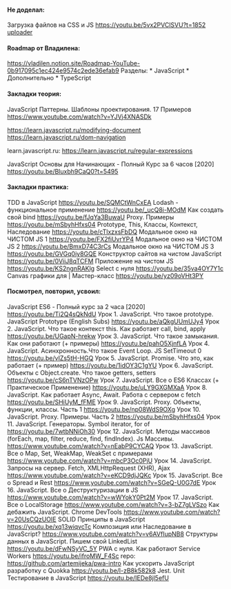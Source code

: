 #### Не доделал:
  Загрузка файлов на CSS и JS
    https://youtu.be/5vx2PVClSVU?t=1852
      [uploader](https://github.com/artemijeka/uploader)



#### Roadmap от Владилена: 
  https://vladilen.notion.site/Roadmap-YouTube-0b917095c1ec424e9574c2ede36efab9
    Разделы:
      * JavaScript
      * Дополнительно
      * TypeScript



#### Закладки теория: 
  JavaScript Паттерны. Шаблоны проектирования. 17 Примеров
    https://www.youtube.com/watch?v=YJVj4XNASDk

  https://learn.javascript.ru/modifying-document
  https://learn.javascript.ru/dom-navigation

  learn.javascript.ru:
    https://learn.javascript.ru/regular-expressions

  JavaScript Основы для Начинающих - Полный Курс за 6 часов [2020]
    https://youtu.be/Bluxbh9CaQ0?t=5495



#### Закладки практика: 
  TDD в JavaScript
    https://youtu.be/SQMCtWnCxEA
  Lodash - функциональное применение
    https://youtu.be/_ucQ8i-MOdM
  Как создать свой bind
    https://youtu.be/fJqYa3BuwaU
  Proxy. Примеры
    https://youtu.be/mSbyhHfxs04
  Prototype, This, Классы, Контекст, Наследование
    https://youtu.be/cTlxzxsFbDQ
  Модальное окно на ЧИСТОМ JS 1
    https://youtu.be/FX2fiUvrYP4
  Модальное окно на ЧИСТОМ JS 2
    https://youtu.be/BmxD74C3rCs
  Модальное окно на ЧИСТОМ JS 3
    https://youtu.be/GVGq0iy8GQE
  Конструктор сайтов на чистом JavaScript
    https://youtu.be/0ViiJ8qTCFM
  Приложение на чистом JS
    https://youtu.be/KS2ngnRAKlg
  Select с нуля
    https://youtu.be/35va4OY7Y1c
  Canvas графики для | Мастер-класс
    https://youtu.be/yz09oVHt3PY



#### Посмотрел, повторил, усвоил: 
  JavaScript ES6 - Полный курс за 2 часа [2020]
    https://youtu.be/Ti2Q4sQkNdU
  Урок 1. JavaScript. Что такое prototype. JavaScript Prototype (English Subs)
    https://youtu.be/aQkgUUmUJy4
  Урок 2. JavaScript. Что такое контекст this. Как работает call, bind, apply
    https://youtu.be/UGapN-hrekw 
  Урок 3. JavaScript. Что такое замыкания. Как они работают (+ примеры)
    https://youtu.be/pahO5XjnfLA
  Урок 4. JavaScript. Асинхронность.Что такое Event Loop. JS SetTimeout 0
    https://youtu.be/vIZs5tH-HGQ
  Урок 5. JavaScript. Promise. Что это, как работает (+ пример)
    https://youtu.be/1idOY3C1gYU
  Урок 6. JavaScript. Объекты с Object.create. Что такое getters, setters
    https://youtu.be/cS6nTVNzOPw
  Урок 7. JavaScript. Все о ES6 Классах (+ Практическое Применение)
    https://youtu.be/uLY9GXGMXaA
  Урок 8. JavaScript. Как работает Async, Await. Работа с сервером c fetch
    https://youtu.be/SHiUyM_fFME
  Урок 9. JavaScript. Proxy. Объекты, функции, классы. Часть 1
    https://youtu.be/np08WdS9OXg
  Урок 10. JavaScript. Proxy. Примеры. Часть 2
    https://youtu.be/mSbyhHfxs04
  Урок 11. JavaScript. Генераторы. Symbol iterator, for of
    https://youtu.be/7wtbNNiOh30
  Урок 12. JavaScript. Методы массивов (forEach, map, filter, reduce, find, findIndex). Js Массивы.
    https://www.youtube.com/watch?v=nEabP9CYCAQ
  Урок 13. JavaScript. Все о Map, Set, WeakMap, WeakSet с примерами
    https://www.youtube.com/watch?v=mbcP3Oc0PjU
  Урок 14. JavaScript. Запросы на сервер. Fetch, XMLHttpRequest (XHR), Ajax
    https://www.youtube.com/watch?v=eKCD9djJQKc
  Урок 15. JavaScript. Все о Spread и Rest
    https://www.youtube.com/watch?v=SGeQ-U0G7dE
  Урок 16. JavaScript. Все о Деструктуризации в JS
    https://www.youtube.com/watch?v=wWYokY0Pt2M
  Урок 17. JavaScript. Все о LocalStorage
    https://www.youtube.com/watch?v=3-bZ7gLVSzo
  Как дебажить JavaScript. Chrome DevTools
    https://www.youtube.com/watch?v=20UsCQzUOIE
  SOLID Принципы в JavaScript
    https://youtu.be/xq13wiqvcTc
  Композиция или Наследование в JavaScript?
    https://www.youtube.com/watch?v=v6AVfIupNB8
  Структуры данных в JavaScript. Пишем свой LinkedList
    https://youtu.be/dFwNSyVC_5Y
  PWA с нуля. Как работают Service Workers
    https://youtu.be/ifroMW_F4Sc
      repo: https://github.com/artemijeka/pwa-intro
  Как ускорить JavaScript разработку с Quokka
    https://youtu.be/l-zB8k582k8
  Jest. Unit Тестирование в JavaScript
    https://youtu.be/IEDe8jl5efU